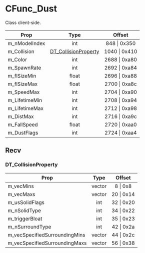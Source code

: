 # CFunc_Dust
Class client-side.

|Prop|Type|Offset|
|---|:-:|:-:|
|m_nModelIndex|int|848 \| 0x350|
|m_Collision|[DT_CollisionProperty](#DT_CollisionProperty)|1040 \| 0x410|
|m_Color|int|2688 \| 0xa80|
|m_SpawnRate|int|2692 \| 0xa84|
|m_flSizeMin|float|2696 \| 0xa88|
|m_flSizeMax|float|2700 \| 0xa8c|
|m_SpeedMax|int|2704 \| 0xa90|
|m_LifetimeMin|int|2708 \| 0xa94|
|m_LifetimeMax|int|2712 \| 0xa98|
|m_DistMax|int|2716 \| 0xa9c|
|m_FallSpeed|float|2720 \| 0xaa0|
|m_DustFlags|int|2724 \| 0xaa4|

## Recv

### DT_CollisionProperty

|Prop|Type|Offset|
|---|:-:|:-:|
|m_vecMins|vector|8 \| 0x8|
|m_vecMaxs|vector|20 \| 0x14|
|m_usSolidFlags|int|32 \| 0x20|
|m_nSolidType|int|34 \| 0x22|
|m_triggerBloat|int|35 \| 0x23|
|m_nSurroundType|int|42 \| 0x2a|
|m_vecSpecifiedSurroundingMins|vector|44 \| 0x2c|
|m_vecSpecifiedSurroundingMaxs|vector|56 \| 0x38|
